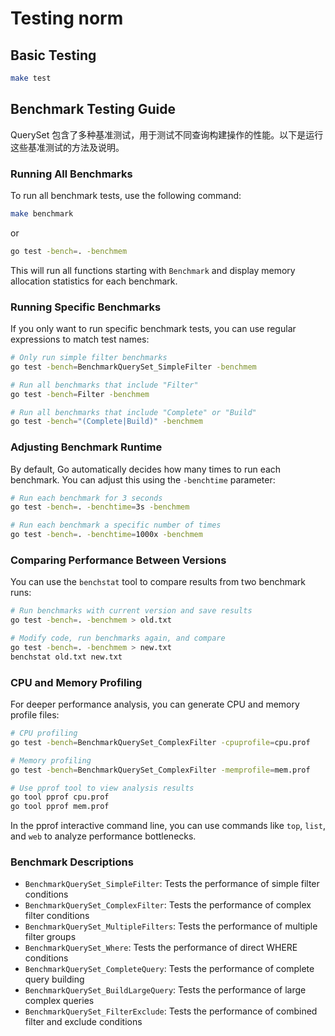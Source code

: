 # Testing norm

## Basic Testing

```bash
make test
```

## Benchmark Testing Guide

QuerySet 包含了多种基准测试，用于测试不同查询构建操作的性能。以下是运行这些基准测试的方法及说明。

### Running All Benchmarks

To run all benchmark tests, use the following command:

```bash
make benchmark
```

or

```bash
go test -bench=. -benchmem
```

This will run all functions starting with `Benchmark` and display memory allocation statistics for each benchmark.

### Running Specific Benchmarks

If you only want to run specific benchmark tests, you can use regular expressions to match test names:

```bash
# Only run simple filter benchmarks
go test -bench=BenchmarkQuerySet_SimpleFilter -benchmem

# Run all benchmarks that include "Filter"
go test -bench=Filter -benchmem

# Run all benchmarks that include "Complete" or "Build"
go test -bench="(Complete|Build)" -benchmem
```

### Adjusting Benchmark Runtime

By default, Go automatically decides how many times to run each benchmark. You can adjust this using the `-benchtime` parameter:

```bash
# Run each benchmark for 3 seconds
go test -bench=. -benchtime=3s -benchmem

# Run each benchmark a specific number of times
go test -bench=. -benchtime=1000x -benchmem
```

### Comparing Performance Between Versions

You can use the `benchstat` tool to compare results from two benchmark runs:

```bash
# Run benchmarks with current version and save results
go test -bench=. -benchmem > old.txt

# Modify code, run benchmarks again, and compare
go test -bench=. -benchmem > new.txt
benchstat old.txt new.txt
```

### CPU and Memory Profiling

For deeper performance analysis, you can generate CPU and memory profile files:

```bash
# CPU profiling
go test -bench=BenchmarkQuerySet_ComplexFilter -cpuprofile=cpu.prof

# Memory profiling
go test -bench=BenchmarkQuerySet_ComplexFilter -memprofile=mem.prof

# Use pprof tool to view analysis results
go tool pprof cpu.prof
go tool pprof mem.prof
```

In the pprof interactive command line, you can use commands like `top`, `list`, and `web` to analyze performance bottlenecks.

### Benchmark Descriptions

- `BenchmarkQuerySet_SimpleFilter`: Tests the performance of simple filter conditions
- `BenchmarkQuerySet_ComplexFilter`: Tests the performance of complex filter conditions
- `BenchmarkQuerySet_MultipleFilters`: Tests the performance of multiple filter groups
- `BenchmarkQuerySet_Where`: Tests the performance of direct WHERE conditions
- `BenchmarkQuerySet_CompleteQuery`: Tests the performance of complete query building
- `BenchmarkQuerySet_BuildLargeQuery`: Tests the performance of large complex queries
- `BenchmarkQuerySet_FilterExclude`: Tests the performance of combined filter and exclude conditions
